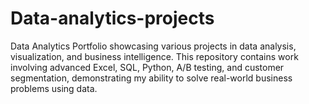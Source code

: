 # Data-analytics-projects
Data Analytics Portfolio showcasing various projects in data analysis, visualization, and business intelligence. This repository contains work involving advanced Excel, SQL, Python, A/B testing, and customer segmentation, demonstrating my ability to solve real-world business problems using data.
